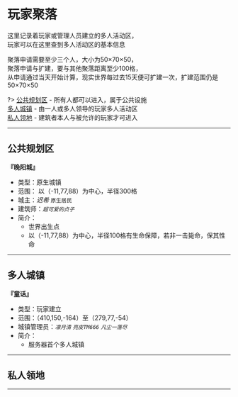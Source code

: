 # 玩家聚落

这里记录着玩家或管理人员建立的多人活动区，  
玩家可以在这里查到多人活动区的基本信息

聚落申请需要至少三个人，大小为50×70×50，  
聚落申请与扩建，要与其他聚落距离至少100格，  
从申请通过当天开始计算，现实世界每过去15天便可扩建一次，扩建范围仍是50×70×50

?> [公共规划区](world/ld.md#公共规划区) - 所有人都可以进入，属于公共设施  
[多人城镇](world/ld.md#多人城镇) - 由一人或多人领导的玩家多人活动区  
[私人领地](world/ld.md#私人领地) - 建筑者本人与被允许的玩家才可进入

* * *

## 公共规划区

**『晚阳城』**

* 类型：原生城镇
* 范围： 以（-11,77,88）为中心，半径300格
* 城主：*迟希* `原生居民`
* 建筑师：*`超可爱的贞子`*
* 简介：
  * 世界出生点
  * 以（-11,77,88）为中心，半径100格有生命保障，若非一击毙命，保其性命

* * *

## 多人城镇

**『童话』**

* 类型：玩家建立
* 范围：（410,150,-164）至（279,77,-54）
* 城镇管理员：*`凛月清`* *`亮皮TM666`* *`凡尘一落尽`*
* 简介：
  * 服务器首个多人城镇

* * *

## 私人领地

* * *
